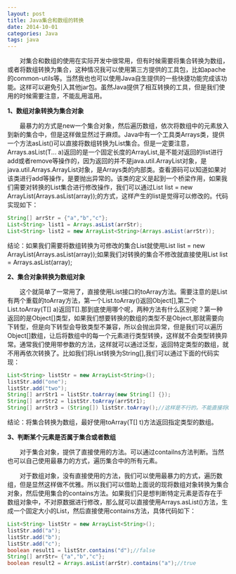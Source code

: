 ```yaml
---
layout: post
title: Java集合和数组的转换
date: 2014-10-01
categories: Java
tags: java
---
```


&ensp;&ensp;&ensp;&ensp;对集合和数组的使用在实际开发中很常用，但有时候需要将集合转换为数组，或者将数组转换为集合，这种情况我可以使用第三方提供的工具包，比如apache的common-utils等。当然我也也可以使用Java自生提供的一些快捷功能完成该功能。这样可以避免引入其他jar包。虽然Java提供了相互转换的工具，但是我们使用的时候需要注意，不能乱用滥用。

**1、数组对象转换为集合对象**

&ensp;&ensp;&ensp;&ensp;最暴力的方式是new一个集合对象，然后遍历数组，依次将数组中的元素放入到新的集合中，但是这样做显然过于麻烦。Java中有一个工具类Arrays类，提供一个方法asList()可以直接将数组转换为List集合。但是一定要注意，Arrays.asList(T... a)返回的是一个固定长度的ArrayList,是不能对返回的list进行add或者remove等操作的，因为返回的并不是java.util.ArrayList对象，是java.util.Arrays.ArrayList对象，是Arrays类的内部类。查看源码可以知道如果对该类进行add等操作，是要抛出异常的。该类的定义是起到一个桥梁作用，如果我们需要对转换的List集合进行修改操作，我们可以通过List<T> list = new ArrayList<T>(Arrays.asList(array));的方式，这样产生的list是觉得可以修改的。代码实现如下：

```java
String[] arrStr = {"a","b","c"};  
List<String> list1 = Arrays.asList(arrStr);  
List<String> list2 = new ArrayList<String>(Arrays.asList(arrStr));
```

结论：如果我们需要将数组转换为可修改的集合List就使用List<T> list = new ArrayList<T>(Arrays.asList(array));如果我们对转换的集合不修改就直接使用List list = Arrays.asList(array);

**2、集合对象转换为数组对象**

&ensp;&ensp;&ensp;&ensp;这个就简单了一常用了，直接使用List接口的toArray方法。需要注意的是List有两个重载的toArray方法，第一个List.toArray()返回Object[],第二个List.toArray(T[] a)返回T[].那到底使用哪个呢，两种方法有什么区别呢？第一种返回的是Object[]类型，如果我们想要转换的数组的类型不是Object,那就需要向下转型，但是向下转型会导致类型不兼容，所以会抛出异常，但是我们可以遍历Object[]数组，让后将数组中的每一个元素进行类型转换，这样就不会类型转换异常。通常我们使用带参数的方法，这样就可以通过泛型，返回特定类型的数组，就不用再依次转换了。比如我们将List<String>转换为String[],我们可以通过下面的代码实现：

```java
List<String> listStr = new ArrayList<String>();  
listStr.add("one");  
listStr.add("two");  
String[] arrStr1 = listStr.toArray(new String[] {});  
String[] arrStr2 = listStr.toArray(arrStr1);  
String[] arrStr3 = (String[]) listStr.toArray();//这样是不行的。不能直接将Object[]转换为String[]
```

结论：将集合转换为数组，最好使用toArray(T[] t)方法返回指定类型的数组。

**3、判断某个元素是否属于集合或者数组**

&ensp;&ensp;&ensp;&ensp;对于集合对象，提供了直接使用的方法。可以通过contailns方法判断。当然也可以自己使用最暴力的方式，遍历集合中的所有元素。

&ensp;&ensp;&ensp;&ensp;对于数组对象，没有直接使用的方法，我们可以使用最暴力的方式，遍历数组，但是显然这样做不优雅。所以我们可以借助上面说的现将数组对象转换为集合对象，然后使用集合的contains方法。如果我们只是想判断特定元素是否存在于数组对象中，不对原数据进行修改，那么就可以直接使用Arrays.asList()方法，生成一个固定大小的List，然后直接使用contains方法，具体代码如下：

```java
List<String> listStr = new ArrayList<String>();  
listStr.add("a");  
listStr.add("b");  
listStr.add("c");  
boolean result1 = listStr.contains("d");//false  
String[] arrStr= {"a","b","c"};  
boolean result2 = Arrays.asList(arrStr).contains("a");//true
```
